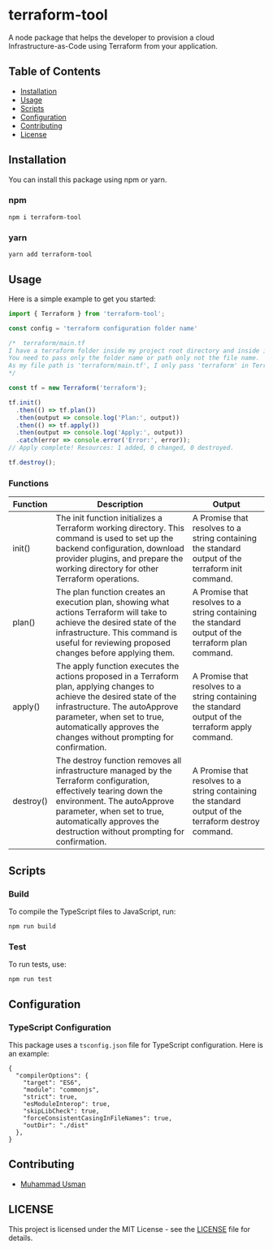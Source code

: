 # terraform-tool
A node package that helps the developer to provision a cloud Infrastructure-as-Code using Terraform from your application.

## Table of Contents

- [Installation](#installation)
- [Usage](#usage)
- [Scripts](#scripts)
- [Configuration](#configuration)
- [Contributing](#contributing)
- [License](#license)

## Installation

You can install this package using npm or yarn.

### npm

```npm i terraform-tool```

### yarn

```yarn add terraform-tool```

## Usage

Here is a simple example to get you started:

```typescript
import { Terraform } from 'terraform-tool';

const config = 'terraform configuration folder name' 

/*  terraform/main.tf
I have a terraform folder inside my project root directory and inside it main.tf file resides
You need to pass only the folder name or path only not the file name. 
As my file path is 'terraform/main.tf', I only pass 'terraform' in Terraform() function below
*/

const tf = new Terraform('terraform');

tf.init()
  .then(() => tf.plan())
  .then(output => console.log('Plan:', output))
  .then(() => tf.apply())
  .then(output => console.log('Apply:', output))
  .catch(error => console.error('Error:', error));
// Apply complete! Resources: 1 added, 0 changed, 0 destroyed.

tf.destroy();

```

### Functions


| Function | Description | Output |
|---------|---------| ---------|
| init() | The init function initializes a Terraform working directory. This command is used to set up the backend configuration, download provider plugins, and prepare the working directory for other Terraform operations. | A Promise that resolves to a string containing the standard output of the terraform init command. | 
| plan()| The plan function creates an execution plan, showing what actions Terraform will take to achieve the desired state of the infrastructure. This command is useful for reviewing proposed changes before applying them. | A Promise that resolves to a string containing the standard output of the terraform plan command. |
| apply() | The apply function executes the actions proposed in a Terraform plan, applying changes to achieve the desired state of the infrastructure. The autoApprove parameter, when set to true, automatically approves the changes without prompting for confirmation. | A Promise that resolves to a string containing the standard output of the terraform apply command. |
| destroy() | The destroy function removes all infrastructure managed by the Terraform configuration, effectively tearing down the environment. The autoApprove parameter, when set to true, automatically approves the destruction without prompting for confirmation. | A Promise that resolves to a string containing the standard output of the terraform destroy command. |

## Scripts

### Build

To compile the TypeScript files to JavaScript, run:

```npm run build```

### Test

To run tests, use:

```npm run test```

## Configuration

### TypeScript Configuration

This package uses a `tsconfig.json` file for TypeScript configuration. Here is an example:

```
{
  "compilerOptions": {
    "target": "ES6",
    "module": "commonjs",
    "strict": true,
    "esModuleInterop": true,
    "skipLibCheck": true,
    "forceConsistentCasingInFileNames": true,
    "outDir": "./dist"
  },
}
```

## Contributing

- [Muhammad Usman](https://github.com/muhammad-usman-108)

## LICENSE

This project is licensed under the MIT License - see the [LICENSE](https://github.com/muhammad-usman-108/terraform-tool/blob/main/LICENSE) file for details.

